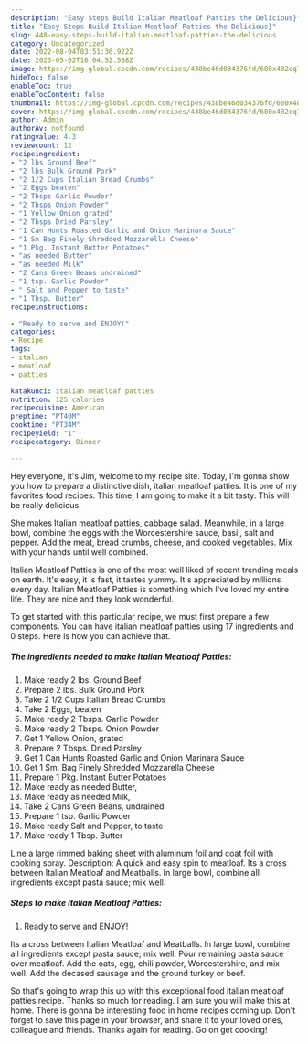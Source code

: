 ```yaml
---
description: "Easy Steps Build Italian Meatloaf Patties the Delicious}"
title: "Easy Steps Build Italian Meatloaf Patties the Delicious}"
slug: 448-easy-steps-build-italian-meatloaf-patties-the-delicious
category: Uncategorized
date: 2022-08-04T03:51:36.922Z
date: 2023-05-02T16:04:52.508Z
image: https://img-global.cpcdn.com/recipes/438be46d034376fd/680x482cq70/italian-meatloaf-patties-recipe-main-photo.jpg
hideToc: false
enableToc: true
enableTocContent: false
thumbnail: https://img-global.cpcdn.com/recipes/438be46d034376fd/680x482cq70/italian-meatloaf-patties-recipe-main-photo.jpg
cover: https://img-global.cpcdn.com/recipes/438be46d034376fd/680x482cq70/italian-meatloaf-patties-recipe-main-photo.jpg
author: Admin
authorAv: notfound
ratingvalue: 4.3
reviewcount: 12
recipeingredient:
- "2 lbs Ground Beef"
- "2 lbs Bulk Ground Pork"
- "2 1/2 Cups Italian Bread Crumbs"
- "2 Eggs beaten"
- "2 Tbsps Garlic Powder"
- "2 Tbsps Onion Powder"
- "1 Yellow Onion grated"
- "2 Tbsps Dried Parsley"
- "1 Can Hunts Roasted Garlic and Onion Marinara Sauce"
- "1 Sm Bag Finely Shredded Mozzarella Cheese"
- "1 Pkg. Instant Butter Potatoes"
- "as needed Butter"
- "as needed Milk"
- "2 Cans Green Beans undrained"
- "1 tsp. Garlic Powder"
- " Salt and Pepper to taste"
- "1 Tbsp. Butter"
recipeinstructions:

- "Ready to serve and ENJOY!"
categories:
- Recipe
tags:
- italian
- meatloaf
- patties

katakunci: italian meatloaf patties 
nutrition: 125 calories
recipecuisine: American
preptime: "PT40M"
cooktime: "PT34M"
recipeyield: "1"
recipecategory: Dinner

---
```



Hey everyone, it's Jim, welcome to my recipe site. Today, I'm gonna show you how to prepare a distinctive dish, italian meatloaf patties. It is one of my favorites food recipes. This time, I am going to make it a bit tasty. This will be really delicious.

She makes Italian meatloaf patties, cabbage salad. Meanwhile, in a large bowl, combine the eggs with the Worcestershire sauce, basil, salt and pepper. Add the meat, bread crumbs, cheese, and cooked vegetables. Mix with your hands until well combined.

Italian Meatloaf Patties is one of the most well liked of recent trending meals on earth. It's easy, it is fast, it tastes yummy. It's appreciated by millions every day. Italian Meatloaf Patties is something which I've loved my entire life. They are nice and they look wonderful.


To get started with this particular recipe, we must first prepare a few components. You can have italian meatloaf patties using 17 ingredients and 0 steps. Here is how you can achieve that.

<!--inarticleads1-->

##### The ingredients needed to make Italian Meatloaf Patties:

1. Make ready 2 lbs. Ground Beef
1. Prepare 2 lbs. Bulk Ground Pork
1. Take 2 1/2 Cups Italian Bread Crumbs
1. Take 2 Eggs, beaten
1. Make ready 2 Tbsps. Garlic Powder
1. Make ready 2 Tbsps. Onion Powder
1. Get 1 Yellow Onion, grated
1. Prepare 2 Tbsps. Dried Parsley
1. Get 1 Can Hunts Roasted Garlic and Onion Marinara Sauce
1. Get 1 Sm. Bag Finely Shredded Mozzarella Cheese
1. Prepare 1 Pkg. Instant Butter Potatoes
1. Make ready as needed Butter,
1. Make ready as needed Milk,
1. Take 2 Cans Green Beans, undrained
1. Prepare 1 tsp. Garlic Powder
1. Make ready  Salt and Pepper, to taste
1. Make ready 1 Tbsp. Butter


Line a large rimmed baking sheet with aluminum foil and coat foil with cooking spray. Description: A quick and easy spin to meatloaf. Its a cross between Italian Meatloaf and Meatballs. In large bowl, combine all ingredients except pasta sauce; mix well. 

<!--inarticleads2-->

##### Steps to make Italian Meatloaf Patties:


1. Ready to serve and ENJOY!

Its a cross between Italian Meatloaf and Meatballs. In large bowl, combine all ingredients except pasta sauce; mix well. Pour remaining pasta sauce over meatloaf. Add the oats, egg, chili powder, Worcestershire, and mix well. Add the decased sausage and the ground turkey or beef. 

So that's going to wrap this up with this exceptional food italian meatloaf patties recipe. Thanks so much for reading. I am sure you will make this at home. There is gonna be interesting food in home recipes coming up. Don't forget to save this page in your browser, and share it to your loved ones, colleague and friends. Thanks again for reading. Go on get cooking!
